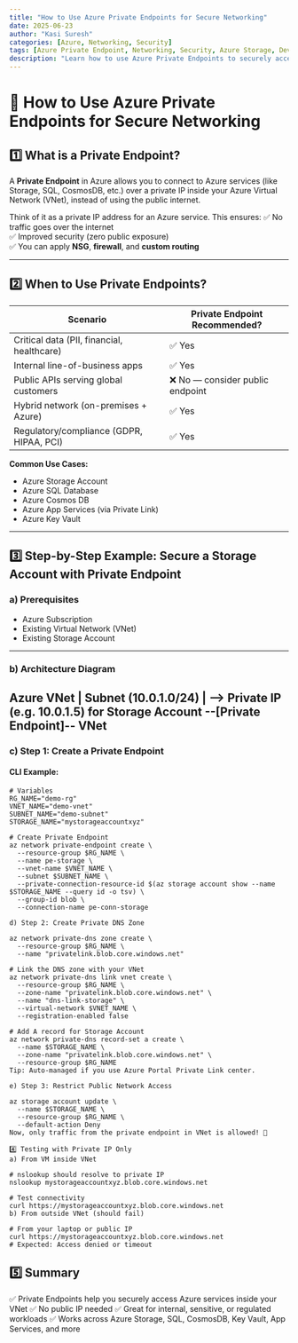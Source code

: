 ```yaml
---
title: "How to Use Azure Private Endpoints for Secure Networking"
date: 2025-06-23
author: "Kasi Suresh"
categories: [Azure, Networking, Security]
tags: [Azure Private Endpoint, Networking, Security, Azure Storage, DevSecOps]
description: "Learn how to use Azure Private Endpoints to securely access services like Azure Storage without exposing them to the public internet."
---
```


# 🔐 How to Use Azure Private Endpoints for Secure Networking

## 1️⃣ What is a Private Endpoint?

A **Private Endpoint** in Azure allows you to connect to Azure services (like Storage, SQL, CosmosDB, etc.) over a private IP inside your Azure Virtual Network (VNet), instead of using the public internet.

Think of it as a private IP address for an Azure service. This ensures:
✅ No traffic goes over the internet  
✅ Improved security (zero public exposure)  
✅ You can apply **NSG**, **firewall**, and **custom routing**  

---

## 2️⃣ When to Use Private Endpoints?

| Scenario                                    | Private Endpoint Recommended? |
|---------------------------------------------|-------------------------------|
| Critical data (PII, financial, healthcare)   | ✅ Yes                        |
| Internal line-of-business apps              | ✅ Yes                        |
| Public APIs serving global customers        | ❌ No — consider public endpoint |
| Hybrid network (on-premises + Azure)        | ✅ Yes                        |
| Regulatory/compliance (GDPR, HIPAA, PCI)    | ✅ Yes                        |

**Common Use Cases:**
- Azure Storage Account  
- Azure SQL Database  
- Azure Cosmos DB  
- Azure App Services (via Private Link)  
- Azure Key Vault  

---

## 3️⃣ Step-by-Step Example: Secure a Storage Account with Private Endpoint

### a) Prerequisites
- Azure Subscription  
- Existing Virtual Network (VNet)  
- Existing Storage Account  

---

### b) Architecture Diagram


Azure VNet | Subnet (10.0.1.0/24) | --> Private IP (e.g. 10.0.1.5) for Storage Account --[Private Endpoint]-- VNet
---

### c) Step 1: Create a Private Endpoint

#### CLI Example:

```
# Variables
RG_NAME="demo-rg"
VNET_NAME="demo-vnet"
SUBNET_NAME="demo-subnet"
STORAGE_NAME="mystorageaccountxyz"

# Create Private Endpoint
az network private-endpoint create \
  --resource-group $RG_NAME \
  --name pe-storage \
  --vnet-name $VNET_NAME \
  --subnet $SUBNET_NAME \
  --private-connection-resource-id $(az storage account show --name $STORAGE_NAME --query id -o tsv) \
  --group-id blob \
  --connection-name pe-conn-storage

d) Step 2: Create Private DNS Zone

az network private-dns zone create \
  --resource-group $RG_NAME \
  --name "privatelink.blob.core.windows.net"

# Link the DNS zone with your VNet
az network private-dns link vnet create \
  --resource-group $RG_NAME \
  --zone-name "privatelink.blob.core.windows.net" \
  --name "dns-link-storage" \
  --virtual-network $VNET_NAME \
  --registration-enabled false

# Add A record for Storage Account
az network private-dns record-set a create \
  --name $STORAGE_NAME \
  --zone-name "privatelink.blob.core.windows.net" \
  --resource-group $RG_NAME
Tip: Auto-managed if you use Azure Portal Private Link center.

e) Step 3: Restrict Public Network Access

az storage account update \
  --name $STORAGE_NAME \
  --resource-group $RG_NAME \
  --default-action Deny
Now, only traffic from the private endpoint in VNet is allowed! 🚀

4️⃣ Testing with Private IP Only
a) From VM inside VNet

# nslookup should resolve to private IP
nslookup mystorageaccountxyz.blob.core.windows.net

# Test connectivity
curl https://mystorageaccountxyz.blob.core.windows.net
b) From outside VNet (should fail)

# From your laptop or public IP
curl https://mystorageaccountxyz.blob.core.windows.net
# Expected: Access denied or timeout
```


## 5️⃣ Summary
✅ Private Endpoints help you securely access Azure services inside your VNet
✅ No public IP needed
✅ Great for internal, sensitive, or regulated workloads
✅ Works across Azure Storage, SQL, CosmosDB, Key Vault, App Services, and more
